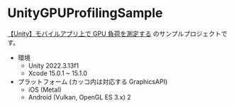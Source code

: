 # UnityGPUProfilingSample

[【Unity】モバイルアプリ上で GPU 負荷を測定する](https://qiita.com/mao_/items/3b531d17cacb86036b7f) のサンプルプロジェクトです。

- 環境
    - Unity 2022.3.13f1
    - Xcode 15.0.1 ~ 15.1.0
- プラットフォーム (カッコ内は対応する GraphicsAPI)
    - iOS (Metal)
    - Android (Vulkan, OpenGL ES 3.x) 2
 
